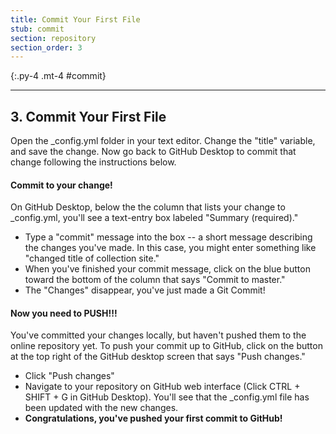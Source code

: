 ```yaml
---
title: Commit Your First File
stub: commit
section: repository
section_order: 3
---
```


{:.py-4 .mt-4 #commit}
***

## 3. Commit Your First File

Open the _config.yml folder in your text editor. Change the "title" variable, and save the change. Now go back to GitHub Desktop to commit that change following the instructions below.

#### Commit to your change!

On GitHub Desktop, below the the column that lists your change to _config.yml, you'll see a text-entry box labeled "Summary (required)." 

- Type a "commit" message into the box -- a short message describing the changes you've made. In this case, you might enter something like "changed title of collection site." 
- When you've finished your commit message, click on the blue button toward the bottom of the column that says "Commit to master."
- The "Changes" disappear, you've just made a Git Commit!

#### Now you need to PUSH!!!

You've committed your changes locally, but haven't pushed them to the online repository yet. 
To push your commit up to GitHub, click on the button at the top right of the GitHub desktop screen that says "Push changes."

- Click "Push changes"
- Navigate to your repository on GitHub web interface (Click CTRL + SHIFT + G in GitHub Desktop). You'll see that the _config.yml file has been updated with the new changes.
- **Congratulations, you've pushed your first commit to GitHub!**

